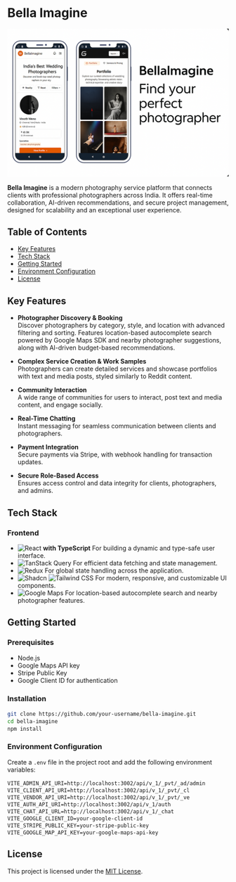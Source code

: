 # Bella Imagine

![Bella Imagine Thumbnail](./src/assets/bellaImagine.png)

**Bella Imagine** is a modern photography service platform that connects clients with professional photographers across India. It offers real-time collaboration, AI-driven recommendations, and secure project management, designed for scalability and an exceptional user experience.

## Table of Contents
- [Key Features](#key-features)
- [Tech Stack](#tech-stack)
- [Getting Started](#getting-started)
- [Environment Configuration](#environment-configuration)
- [License](#license)

## Key Features

- **Photographer Discovery & Booking**  
  Discover photographers by category, style, and location with advanced filtering and sorting. Features location-based autocomplete search powered by Google Maps SDK and nearby photographer suggestions, along with AI-driven budget-based recommendations.

- **Complex Service Creation & Work Samples**  
  Photographers can create detailed services and showcase portfolios with text and media posts, styled similarly to Reddit content.

- **Community Interaction**  
  A wide range of communities for users to interact, post text and media content, and engage socially.

- **Real-Time Chatting**  
  Instant messaging for seamless communication between clients and photographers.

- **Payment Integration**  
  Secure payments via Stripe, with webhook handling for transaction updates.

- **Secure Role-Based Access**  
  Ensures access control and data integrity for clients, photographers, and admins.

## Tech Stack

### Frontend
- ![React](https://img.shields.io/badge/React-20232A?style=for-the-badge&logo=react&logoColor=61DAFB) **with TypeScript** For building a dynamic and type-safe user interface.
- ![TanStack Query](https://img.shields.io/badge/TanStack%20Query-FF4154?style=for-the-badge&logo=reactquery&logoColor=white) For efficient data fetching and state management.
- ![Redux](https://img.shields.io/badge/Redux-593D88?style=for-the-badge&logo=redux&logoColor=white) For global state handling across the application.
- ![Shadcn](https://img.shields.io/badge/Shadcn-000000?style=for-the-badge) ![Tailwind CSS](https://img.shields.io/badge/Tailwind_CSS-38B2AC?style=for-the-badge&logo=tailwind-css&logoColor=white) For modern, responsive, and customizable UI components.
- ![Google Maps](https://img.shields.io/badge/Google%20Maps-4285F4?style=for-the-badge&logo=google-maps&logoColor=white) For location-based autocomplete search and nearby photographer features.

## Getting Started

### Prerequisites
- Node.js
- Google Maps API key
- Stripe Public Key
- Google Client ID for authentication

### Installation

```bash
git clone https://github.com/your-username/bella-imagine.git
cd bella-imagine
npm install
```

### Environment Configuration
Create a `.env` file in the project root and add the following environment variables:

```plaintext
VITE_ADMIN_API_URI=http://localhost:3002/api/v_1/_pvt/_ad/admin
VITE_CLIENT_API_URI=http://localhost:3002/api/v_1/_pvt/_cl
VITE_VENDOR_API_URI=http://localhost:3002/api/v_1/_pvt/_ve
VITE_AUTH_API_URI=http://localhost:3002/api/v_1/auth
VITE_CHAT_API_URL=http://localhost:3002/api/v_1/_chat
VITE_GOOGLE_CLIENT_ID=your-google-client-id
VITE_STRIPE_PUBLIC_KEY=your-stripe-public-key
VITE_GOOGLE_MAP_API_KEY=your-google-maps-api-key
```

## License

This project is licensed under the [MIT License](LICENSE).